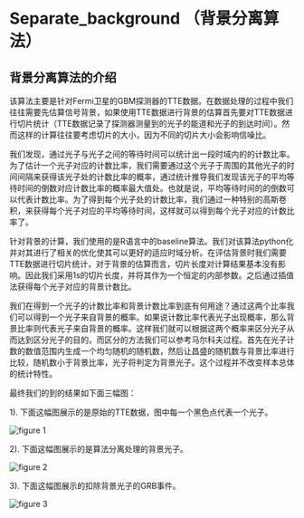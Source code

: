 # Separate_background （背景分离算法）

## 背景分离算法的介绍

该算法主要是针对Fermi卫星的GBM探测器的TTE数据。在数据处理的过程中我们往往需要先估算信号背景，如果使用TTE数据进行背景的估算首先要对TTE数据进行切片统计（TTE数据记录了探测器测量到的光子的能道和光子的到达时间）。然而这样的计算往往要考虑切片的大小，因为不同的切片大小会影响信噪比。

我们发现，通过光子与光子之间的等待时间可以统计出一段时域内的的计数比率。为了估计一个光子对应的计数比率，我们需要通过这个光子于周围的其他光子的时间间隔来获得该光子处的计数比率的概率，通过统计推导我们发现该光子的平均等待时间的倒数对应计数比率的概率最大值处。也就是说，平均等待时间的的倒数可以代表计数比率。为了得到每个光子处的计数比率，我们通过一种特别的高斯卷积，来获得每个光子对应的平均等待时间，这样就可以得到每个光子对应的计数比率了。

针对背景的计算，我们使用的是R语言中的baseline算法。我们对该算法python化并对其进行了相关的优化使其可以更好的适应时域分析。在评估背景时我们需要TTE数据进行切片统计，对于背景的估算而言，切片长度对计算结果基本没有影响。因此我们采用1s的切片长度，并将其作为一个恒定的内部参数。之后通过插值法获得每个光子对应的背景计数比。

我们在得到一个光子的计数比率和背景计数比率到底有何用途？通过这两个比率我们可以得到一个光子来自背景的概率。如果说计数比率代表光子出现概率，那么背景比率则代表光子来自背景的概率。这样我们就可以根据这两个概率来区分光子从而达到区分光子的目的。而区分的方法我们可以参考马尔科夫过程。首先在光子计数的数值范围内生成一个均匀随机的随机数，然后让昌盛的随机数与背景比率进行比较，随机数小于背景比率，光子将判定为背景光子。这个过程并不改变样本总体的统计特性。

最终我们的到的结果如下面三幅图：

1). 下面这幅图展示的是原始的TTE数据，图中每一个黑色点代表一个光子。

![figure 1](https://github.com/zoujinhang/Separate_background/tree/master/picture/A_original.png)

2). 下面这幅图展示的是算法分离处理的背景光子。

![figure 2](https://github.com/zoujinhang/Separate_background/tree/master/picture/A_b.png)

3). 下面这幅图展示的扣除背景光子的GRB事件。

![figure 3](https://github.com/zoujinhang/Separate_background/tree/master/picture/A_s.png)





